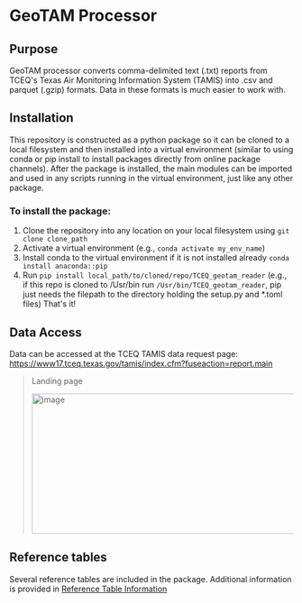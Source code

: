 # GeoTAM Processor

## Purpose
GeoTAM processor converts comma-delimited text (.txt) reports from TCEQ's Texas Air Monitoring Information System (TAMIS) into .csv and parquet (.gzip) formats.
Data in these formats is much easier to work with.

## Installation
This repository is constructed as a python package so it can be cloned to a local filesystem and then installed into a virtual environment 
(similar to using conda or pip install to install packages directly from online package channels).
After the package is installed, the main modules can be imported and used in any scripts running in the virtual environment, just like any other package.

### To install the package:
1. Clone the repository into any location on your local filesystem using `git clone clone_path`
2. Activate a virtual environment (e.g., `conda activate my_env_name`)
3. Install conda to the virtual environment if it is not installed already `conda install anaconda::pip`
4. Run `pip install local_path/to/cloned/repo/TCEQ_geotam_reader` (e.g., if this repo is cloned to /Usr/bin run `/Usr/bin/TCEQ_geotam_reader`, pip just needs the filepath to the directory holding the setup.py and *.toml files) 
That's it!

## Data Access
Data can be accessed at the TCEQ TAMIS data request page:
https://www17.tceq.texas.gov/tamis/index.cfm?fuseaction=report.main


> Landing page
> 
> <img width="822" height="249" alt="image" src="https://github.com/user-attachments/assets/2fc065bf-6fe0-4ebc-a0e0-e9e50e3ef50b" />

## Reference tables
Several reference tables are included in the package. Additional information is provided in [Reference Table Information](./resources/reference_table_information.md)




